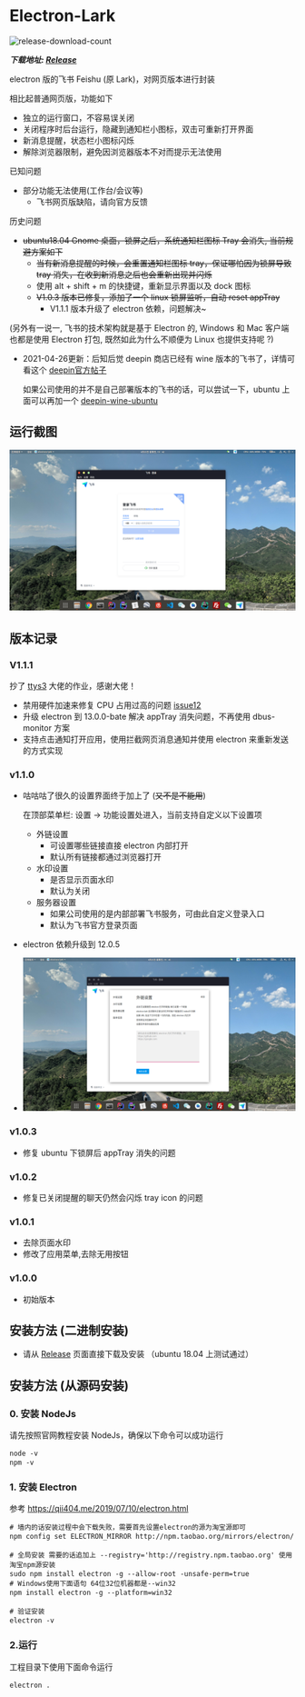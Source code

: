 # Electron-Lark

 ![release-download-count](https://img.shields.io/github/downloads/Ericwyn/electron-lark/total.svg)

 ***下载地址: [Release](https://github.com/Ericwyn/electron-lark/releases)***


electron 版的飞书 Feishu (原 Lark)，对网页版本进行封装

相比起普通网页版，功能如下

- 独立的运行窗口，不容易误关闭
- 关闭程序时后台运行，隐藏到通知栏小图标，双击可重新打开界面
- 新消息提醒，状态栏小图标闪烁
- 解除浏览器限制，避免因浏览器版本不对而提示无法使用

已知问题
 - 部分功能无法使用(工作台/会议等)
    - 飞书网页版缺陷，请向官方反馈

历史问题
 - ~~ubuntu18.04 Gnome 桌面，锁屏之后，系统通知栏图标 Tray 会消失, 当前规避方案如下~~
    - ~~当有新消息提醒的时候，会重置通知栏图标 tray，保证哪怕因为锁屏导致 tray 消失，在收到新消息之后也会重新出现并闪烁~~
    - 使用 alt + shift + m 的快捷键，重新显示界面以及 dock 图标
    - ~~V1.0.3 版本已修复，添加了一个 linux 锁屏监听，自动 reset appTray~~
        - V1.1.1 版本升级了 electron 依赖，问题解决~


(另外有一说一, 飞书的技术架构就是基于 Electron 的, Windows 和 Mac 客户端也都是使用 Electron 打包, 既然如此为什么不顺便为 Linux 也提供支持呢 ?)

 - 2021-04-26更新：后知后觉 deepin 商店已经有 wine 版本的飞书了，详情可看这个 [deepin官方帖子](https://bbs.deepin.org/post/208466)
    
   如果公司使用的并不是自己部署版本的飞书的话，可以尝试一下，ubuntu 上面可以再加一个 [deepin-wine-ubuntu](https://github.com/wszqkzqk/deepin-wine-ubuntu/issues/269) 

## 运行截图

![screen-shot](screenshot/electron-lark-1.png)

## 版本记录
### V1.1.1
抄了 [ttys3](https://github.com/ttys3) 大佬的作业，感谢大佬！
 - 禁用硬件加速来修复 CPU 占用过高的问题 [issue12](https://github.com/Ericwyn/electron-lark/issues/12)
 - 升级 electron 到 13.0.0-bate 解决 appTray 消失问题，不再使用 dbus-monitor 方案
 - 支持点击通知打开应用，使用拦截网页消息通知并使用 electron 来重新发送的方式实现

### v1.1.0
 - 咕咕咕了很久的设置界面终于加上了 (~~又不是不能用~~)
 
    在顶部菜单栏: 设置 -> 功能设置处进入，当前支持自定义以下设置项
    
    - 外链设置
        - 可设置哪些链接直接 electron 内部打开
        - 默认所有链接都通过浏览器打开
    - 水印设置
        - 是否显示页面水印
        - 默认为关闭
    - 服务器设置
        - 如果公司使用的是内部部署飞书服务，可由此自定义登录入口
        - 默认为飞书官方登录页面
  - electron 依赖升级到 12.0.5
  
  -  ![screen-shot](screenshot/electron-lark-2.png)
  
### v1.0.3
 - 修复 ubuntu 下锁屏后 appTray 消失的问题

### v1.0.2
 - 修复已关闭提醒的聊天仍然会闪烁 tray icon 的问题

### v1.0.1
 - 去除页面水印
 - 修改了应用菜单,去除无用按钮

### v1.0.0
 - 初始版本


## 安装方法 (二进制安装)
 - 请从 [Release](https://github.com/Ericwyn/electron-lark/releases) 页面直接下载及安装 （ubuntu 18.04 上测试通过）

## 安装方法 (从源码安装)

### 0. 安装 NodeJs
请先按照官网教程安装 NodeJs，确保以下命令可以成功运行

    node -v
    npm -v


### 1. 安装 Electron

参考 https://qii404.me/2019/07/10/electron.html

```
# 墙内的话安装过程中会下载失败，需要首先设置electron的源为淘宝源即可
npm config set ELECTRON_MIRROR http://npm.taobao.org/mirrors/electron/

# 全局安装 需要的话追加上 --registry='http://registry.npm.taobao.org' 使用淘宝npm源安装
sudo npm install electron -g --allow-root -unsafe-perm=true
# Windows使用下面语句 64位32位机器都是--win32
npm install electron -g --platform=win32

# 验证安装
electron -v
```



### 2.运行

工程目录下使用下面命令运行

```
electron .
```

